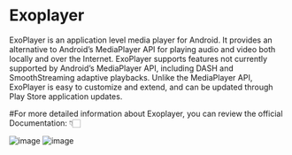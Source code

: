# Exoplayer
ExoPlayer is an application level media player for Android. It provides an alternative to Android’s MediaPlayer API for playing audio and video both locally and over the Internet. ExoPlayer supports features not currently supported by Android’s MediaPlayer API, including DASH and SmoothStreaming adaptive playbacks. Unlike the MediaPlayer API, ExoPlayer is easy to customize and extend, and can be updated through Play Store application updates.

#For more detailed information about Exoplayer, you can review the official Documentation: 👇🏻

![image](https://user-images.githubusercontent.com/22006238/152334983-57bee722-b5e9-4869-a58b-c7d3778f5227.png)
![image](https://user-images.githubusercontent.com/22006238/152335051-e70495a1-7edf-48d4-8abe-d05c0cadd733.png)

